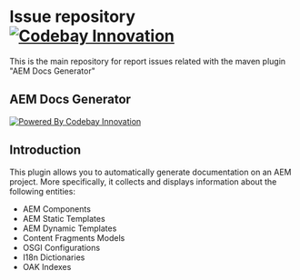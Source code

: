 # Issue repository  [![Codebay Innovation](https://www.codebay-innovation.com/components-auto-generator/codebay_logo.png)](https://www.codebay-innovation.com/)
This is the main repository for report issues related with the maven plugin "AEM Docs Generator"

## AEM Docs Generator 
[![Powered By Codebay Innovation](https://img.shields.io/badge/Powered%20By-Codebay%20Innovation-37c755?labelColor=27d1e0)](https://www.codebay-innovation.com/)

## Introduction
This plugin allows you to automatically generate documentation on an AEM project. 
More specifically, it collects and displays information about the following entities:
- AEM Components
- AEM Static Templates
- AEM Dynamic Templates
- Content Fragments Models
- OSGI Configurations
- I18n Dictionaries
- OAK Indexes
